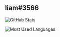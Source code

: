 ## liam#3566

![GitHub Stats](https://github-readme-stats.vercel.app/api?username=liamVSC&theme=dark&hide=prs,issues&show_icons=true)

![Most Used Languages](https://github-readme-stats.vercel.app/api/top-langs?username=liamVSC&theme=dark&layout=compact)
